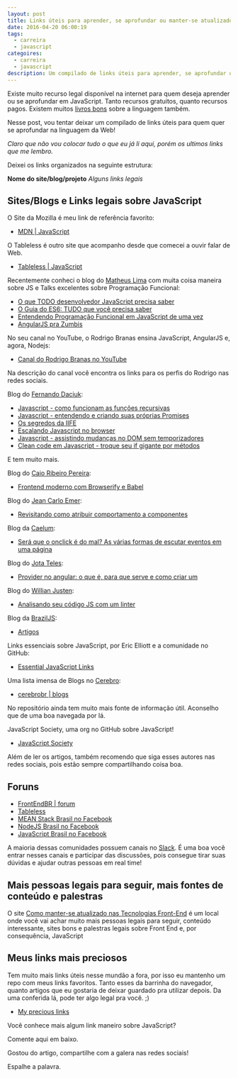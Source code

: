 ```yaml
---
layout: post
title: Links úteis para aprender, se aprofundar ou manter-se atualizado sobre JavaScript
date: 2016-04-20 06:00:19
tags:
  - carreira
  - javascript
categoires:
  - carreira
  - javascript
description: Um compilado de links úteis para aprender, se aprofundar ou manter-se atualizado sobre JavaScript.
---
```


Existe muito recurso legal disponível na internet para quem deseja aprender ou se aprofundar em JavaScript. Tanto recursos gratuitos, quanto recursos pagos. Existem muitos [livros bons](/posts/Livros-sobre-JavaScript-do-iniciante-ao-avancado-e-ES6/) sobre a linguagem também.

Nesse post, vou tentar deixar um compilado de links úteis para quem quer se aprofundar na linguagem da Web!<!--more-->

*Claro que não vou colocar tudo o que eu já li aqui, porém os ultimos links que me lembro.*

Deixei os links organizados na seguinte estrutura:

**Nome do site/blog/projeto**
*Alguns links legais*

## Sites/Blogs e Links legais sobre JavaScript

O Site da Mozilla é meu link de referência favorito:

- [MDN | JavaScript](https://developer.mozilla.org/en-US/docs/Web/JavaScript)

O Tableless é outro site que acompanho desde que comecei a ouvir falar de Web.

- [Tableless | JavaScript](https://tableless.com.br/code/javascript/)

Recentemente conheci o blog do [Matheus Lima](https://matheuslima.com/) com muita coisa maneira sobre JS e Talks excelentes sobre Programação Funcional:

- [O que TODO desenvolvedor JavaScript precisa saber](https://medium.com/@matheusml/o-que-todo-desenvolvedor-javascript-precisa-saber-2cc33daedb86#.2cgg4847e)
- [O Guia do ES6: TUDO que você precisa saber](https://medium.com/@matheusml/o-guia-do-es6-tudo-que-voc%C3%AA-precisa-saber-8c287876325f#.7i6fowrsv)
- [Entendendo Programação Funcional em JavaScript de uma vez](https://medium.com/@matheusml/entendendo-programa%C3%A7%C3%A3o-funcional-em-javascript-de-uma-vez-c676489be08b#.yuoqt9vkk)
- [AngularJS pra Zumbis](https://www.youtube.com/user/matheusml90)

No seu canal no YouTube, o Rodrigo Branas ensina JavaScript, AngularJS e, agora, Nodejs:

- [Canal do Rodrigo Branas no YouTube](https://www.youtube.com/user/rodrigobranas)

Na descrição do canal você encontra os links para os perfis do Rodrigo nas redes sociais.

Blog do [Fernando Daciuk](https://blog.da2k.com.br/):

- [Javascript - como funcionam as funções recursivas](https://blog.da2k.com.br/2015/02/27/javascript-como-funcionam-as-funcoes-recursivas/)
- [Javascript - entendendo e criando suas próprias Promises](https://blog.da2k.com.br/2015/03/05/javascript-entendendo-e-criando-suas-proprias-promises/)
- [Os segredos da IIFE](https://blog.da2k.com.br/2015/02/20/os-segredos-da-iife/)
- [Escalando Javascript no browser](https://blog.da2k.com.br/2015/02/13/escalando-javascript-no-browser/)
- [Javascript - assistindo mudanças no DOM sem temporizadores](https://blog.da2k.com.br/2015/02/07/javascript-assistindo-mudancas-no-dom-sem-temporizadores/)
- [Clean code em Javascript - troque seu if gigante por métodos](https://blog.da2k.com.br/2015/01/22/clean-code-em-javascript-troque-seu-if-gigante-por-metodos/)

E tem muito mais.

Blog do [Caio Ribeiro Pereira](https://udgwebdev.com/):

- [Frontend moderno com Browserify e Babel](https://udgwebdev.com/frontend-moderno-com-browserify-e-babel)

Blog do [Jean Carlo Emer](https://jcemer.com/):

- [Revisitando como atribuir comportamento a componentes](https://jcemer.com/revisitando-como-atribuir-comportamento-a-componentes.html)

Blog da [Caelum](https://blog.caelum.com.br/category/web-design/):

- [Será que o onclick é do mal? As várias formas de escutar eventos em uma página](https://blog.caelum.com.br/sera-que-o-onclick-e-do-mal-as-varias-formas-de-ouvir-eventos-em-uma-pagina/)

Blog do [Jota Teles](https://jotateles.com.br/):

- [Provider no angular: o que é, para que serve e como criar um](https://jotateles.com.br/javascript/2016/02/21/provider-angularjs.html)

Blog do [Willian Justen](https://willianjusten.com.br/):

- [Analisando seu código JS com um linter](https://willianjusten.com.br/analisando-seu-codigo-js-com-linter/)

Blog da [BrazilJS](https://braziljs.org):

- [Artigos](https://braziljs.org/#artigos)

Links essenciais sobre JavaScript, por Eric Elliott e a comunidade no GitHub:

- [Essential JavaScript Links](https://github.com/ericelliott/essential-javascript-links#essential-javascript-links)

Uma lista imensa de Blogs no [Cerebro](https://github.com/cerebrobr/):

- [cerebrobr | blogs](https://github.com/cerebrobr/comunidade/blob/master/blogs.md)

No repositório ainda tem muito mais fonte de informação útil. Aconselho que de uma boa navegada por lá.

JavaScript Society, uma org no GitHub sobre JavaScript!

- [JavaScript Society](https://github.com/javascript-society)

Além de ler os artigos, também recomendo que siga esses autores nas redes sociais, pois estão sempre compartilhando coisa boa.

## Foruns

- [FrontEndBR | forum](https://github.com/frontendbr/forum)
- [Tableless](https://forum.tableless.com.br/c/javascript)
- [MEAN Stack Brasil no Facebook](https://www.facebook.com/groups/meanstackbrasil)
- [NodeJS Brasil no Facebook](https://www.facebook.com/groups/nodejsbrasil)
- [JavaScript Brasil no Facebook](https://www.facebook.com/groups/javascriptbrasil)

A maioria dessas comunidades possuem canais no [Slack](https://slack.com/). É uma boa você entrar nesses canais e participar das discussões, pois consegue tirar suas dúvidas e ajudar outras pessoas em real time!

## Mais pessoas legais para seguir, mais fontes de conteúdo e palestras

O site [Como manter-se atualizado nas  Tecnologias Front-End](https://uptodate.frontendrescue.org/pt/) é um local onde você vai achar muito mais pessoas legais para seguir, conteúdo interessante, sites bons e palestras legais sobre Front End e, por consequência, JavaScript

## Meus links mais preciosos

Tem muito mais links úteis nesse mundão a fora, por isso eu mantenho um repo com meus links favoritos. Tanto esses da barrinha do navegador, quanto artigos que eu gostaria de deixar guardado pra utilizar depois. Da uma conferida lá, pode ter algo legal pra você. ;)

- [My precious links](https://github.com/woliveiras/my-precious-links/)

Você conhece mais algum link maneiro sobre JavaScript?

Comente aqui em baixo.

Gostou do artigo, compartilhe com a galera nas redes sociais!

Espalhe a palavra.
